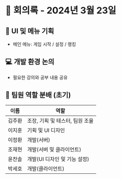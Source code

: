 # 📅 회의록 - 2024년 3월 23일

## 🧩 UI 및 메뉴 기획
- 메인 메뉴: 게임 시작 / 설정 / 랭킹

## 💻 개발 환경 논의
- 필요한 강의와 공부 내용 공유

## 👥 팀원 역할 분배 (초기)
| 이름 | 역할 |
|------|------|
| 김주환 | 조장, 기획 및 테스터, 팀원 조율 |
| 이지훈 | 기획 및 UI 디자인 |
| 이정환 | 개발(서버) |
| 조재현 | 개발(서버 및 클라이언트) |
| 윤찬솔 | 개발(UI 디자인 및 기능 설정) |
| 박세호 | 개발(클라이언트) |
